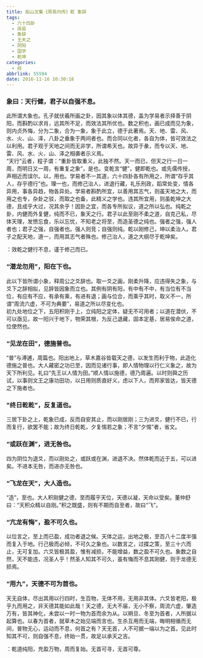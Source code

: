 ```yaml
---
title: 船山文集《周易内传》乾 象辞
tags:
  - 六十四卦
  - 周易
  - 象辞
  - 王夫之
  - 阴阳
  - 国学
  - 乾坤
categories:
  - 经
abbrlink: 55594
date: 2016-11-16 10:30:18
---
```


### 象曰：天行健，君子以自强不息。  

此所谓大象也。孔子就伏羲所画之卦，因其象以体其德，盖为学易者示择善于阴阳，而斟酌以求肖，远其所不足，而效法其所优也。数之积也，画已成而见为象，则内贞外悔，分为二象，合为一象，象于此立，德于此著焉。天、地、雷、风、水、火、山、泽，八卦之垂象于两间者也。而合同以化者，各自为体，皆可效法之以利用。君子观于天地之间而无非学，所谓希天也。故异于彖，而专以天、地、雷、风、水、火、山、泽之相袭者示义焉。  
“天行”云者，程子谓：“重卦皆取重义，此独不然。天一而已，但天之行一日一周，而明日又一周，有重复之象”，是也。变乾言“健”，健即乾也。或先儒传授，声相近而误尔。以，用也。学易者不一其道，六十四卦各有所用之，所谓“存乎其人，存乎德行”也。理一也，而修己治人，进退行藏，礼乐刑政，蹈常处变，情各异用，事各异趋，物各异处。学易者斟酌所宜，以善用其志气，则虽天地之大，而用之也专，杂卦之驳，而取之也备，此精义之学也。违其所宜用，则虽乾坤之大德，且成乎大过，况其余乎！因卦之宜，而各专所拟议，道之所以弘也。纯乾之卦，内健而外复健，纯而不已，象天之行。君子以此至刚不柔之道，自克己私，尽体天理，发愤忘食，乐以忘忧，不知老之将至，而造圣德之纯也。强者之强，强人者也；君子之强，自强者也。强人则竞；自强则纯。乾以刚修己，坤以柔治人。君子之配天地，道一，而用其志气者殊也。修己治人，道之大纲尽于乾坤矣。  

<pre class="prettyprint">：效乾之健行不息，谨于修己而已。</pre>  

### “潜龙勿用”，阳在下也。  

此以下皆所谓小象，释周公之爻辞也。取一爻之画，刚柔升降，应违得失之象，与爻下之辞相拟，见辞皆因象而立也。其例有阴有阳，有中有不中，有当位有不当位，有应有不应，有承有乘，有进有退；画与位合，而乘乎其时，取义不一，所谓“周流六虚，不可为典要”，易道之所以尽变化也。  
初九处地位之下，五阳积刚于上，立纯阳之定体，疑无不可用者；以道在潜伏，不可以亟见，故一阳兴于地下，物荣其根，为反己退藏，固本定基，居易俟命之道，位使然也。  

### “见龙在田”，德施普也。  
“普”与溥逋，周篇也。阳出地上，草木嘉谷皆载天之德，以发生而利于物，此造化德施之普也。大人藏密之功已至，因而见诸行事，即人情物理以行仁义象之，故为天下所利见。礼曰“先王以人情为田。”顺人情以施德，德乃周遍。以时则舜之历试，以事则文王之康功田功，以日用则质直好义，虑以下人，而邦家皆达，皆天德之下施者也。  

### "终日乾乾”，反复道也。  
三居下卦之上，乾象已成，反而自安其止，而以刚居刚；三为进爻，健行不已，行而复行，欲罢不能；故为终日乾乾，夕复惕若之象；不言“夕惕”者，省文。  

### “或跃在渊”，进无咎也。  
四为阴位为退爻，而以刚处之，或跃或在渊，进退不决。然体乾而近于五，可以进矣。不进本无咎，而进亦无咎也。  

### “飞龙在天”，大人造也。  
“造”，至也。大人积刚健之德，至而履乎天位，天德以凝，天命以受矣。董仲舒曰：“天积众精以自刚。”积之既盛，则有不期而自至者，故曰“飞”。  

### “亢龙有悔”，盈不可久也。  
以位言之，至上而已盈，成功者退之候。天体之运，出地之极，至百八十二度半强而复入于地。行己极而必倾，不可久之象也。以数言之，过揲之策，至三十六而止，无可复加。六爻皆极其盈，惟有减损，不能增益，数之盈不可久也。象数之自然，天不能违，况圣人乎！然圣人知其不可久，虽有悔而不息其刚健，则于龙德无损焉。  

### “用九”，天德不可为首也。  
天无自体，尽出其用以行四时，生百物，无体不用，无用非其体。六爻皆老阳，极乎九而用之，非天德其能如此哉！天之德，无大不届，无小不察，周流六虚，肇造万有，皆其神化，未尝以一时一物为首而余为从。以朔旦、冬至为首者，人所据以起算也。以春为首者，就草木之始见端而言也。生杀互用而无端，晦明相循而无间，普物无心，运动而不息，何首之有？天无首，人不可据一端以为之首。见此时知其不可，则自强不息，终始一贯，故足以承天之吉。  

<pre class="prettyprint">：乾道纯阳，充盈万物，周而复始。无首可寻，无首可尊。</pre>